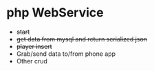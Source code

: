 # php WebService

- ~~start~~
- ~~get data from mysql and return serialized json~~
- ~~player insert~~
- Grab/send data to/from phone app
- Other crud 